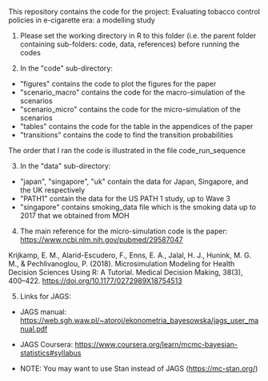 This repository contains the code for the project: Evaluating tobacco control policies in e-cigarette era: a modelling study

1. Please set the working directory in R to this folder (i.e. the parent folder containing sub-folders: code, data, references) before running the codes

2. In the "code" sub-directory:
+ "figures" contains the code to plot the figures for the paper
+ "scenario_macro" contains the code for the macro-simulation of the scenarios
+ "scenario_micro" contains the code for the micro-simulation of the scenarios
+ "tables" contains the code for the table in the appendices of the paper
+ "transitions" contains the code to find the transition probabilities

The order that I ran the code is illustrated in the file code_run_sequence

3. In the "data" sub-directory:
+ "japan", "singapore", "uk" contain the data for Japan, Singapore, and the UK respectively
+ "PATH1" contain the data for the US PATH 1 study, up to Wave 3
+ "singapore" contains smoking_data file which is the smoking data up to 2017 that we obtained from MOH

4. The main reference for the micro-simulation code is the paper:
https://www.ncbi.nlm.nih.gov/pubmed/29587047

  Krijkamp, E. M., Alarid-Escudero, F., Enns, E. A., Jalal, H. J., Hunink, M. G. M., & Pechlivanoglou, P. (2018). Microsimulation Modeling for Health Decision Sciences Using R: A Tutorial. Medical Decision Making, 38(3), 400–422. https://doi.org/10.1177/0272989X18754513

5. Links for JAGS:
+ JAGS manual: https://web.sgh.waw.pl/~atoroj/ekonometria_bayesowska/jags_user_manual.pdf

+ JAGS Coursera: https://www.coursera.org/learn/mcmc-bayesian-statistics#syllabus

+ NOTE: You may want to use Stan instead of JAGS (https://mc-stan.org/)
